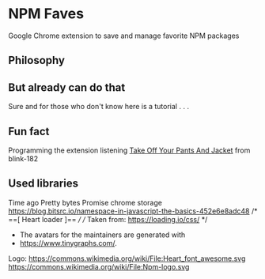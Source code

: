 # NPM Faves
Google Chrome extension to save and manage favorite NPM packages

## Philosophy

## But already can do that
Sure and for those who don't know here is a tutorial
.
.
.


## Fun fact
Programming the extension listening [Take Off Your Pants And Jacket](https://open.spotify.com/album/3nHpBmW5wJXGeC3ojBkpey?si=7lBnojRoS3mCAjRxt223BQ) from blink-182

## Used libraries

Time ago
Pretty bytes
Promise chrome storage
https://blog.bitsrc.io/namespace-in-javascript-the-basics-452e6e8adc48
/* ==[ Heart loader ]== */
/* Taken from: https://loading.io/css/ */
* The avatars for the maintainers are generated with
 * https://www.tinygraphs.com/.

Logo:
 https://commons.wikimedia.org/wiki/File:Heart_font_awesome.svg
 https://commons.wikimedia.org/wiki/File:Npm-logo.svg
